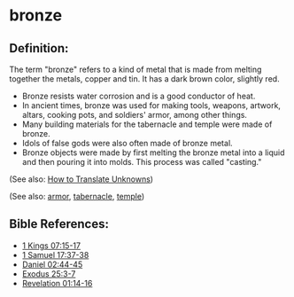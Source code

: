 # bronze #

## Definition: ##

The term "bronze" refers to a kind of metal that is made from melting together the metals, copper and tin. It has a dark brown color, slightly red.

* Bronze resists water corrosion and is a good conductor of heat.
* In ancient times, bronze was used for making tools, weapons, artwork, altars, cooking pots, and soldiers' armor, among other things.
* Many building materials for the tabernacle and temple were made of bronze.
* Idols of false gods were also often made of bronze metal.
* Bronze objects were made by first melting the bronze metal into a liquid and then pouring it into molds. This process was called "casting."

(See also: [How to Translate Unknowns](https://git.door43.org/Door43/en-ta-translate-vol1/src/master/content/translate_unknown.md))

(See also: [armor](../other/armor.md), [tabernacle](../kt/tabernacle.md), [temple](../kt/temple.md))

## Bible References: ##

* [1 Kings 07:15-17](https://door43.org/en/bible/notes/1ki/07/15)
* [1 Samuel 17:37-38](https://door43.org/en/bible/notes/1sa/17/37)
* [Daniel 02:44-45](https://door43.org/en/bible/notes/dan/02/44)
* [Exodus 25:3-7](https://door43.org/en/bible/notes/exo/25/03)
* [Revelation 01:14-16](https://door43.org/en/bible/notes/rev/01/14)

